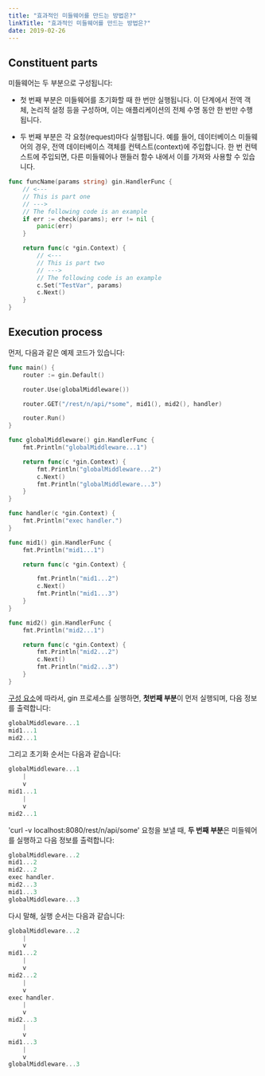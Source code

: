 ```yaml
---
title: "효과적인 미들웨어를 만드는 방법은?"
linkTitle: "효과적인 미들웨어를 만드는 방법은?"
date: 2019-02-26
---
```


## Constituent parts

미들웨어는 두 부분으로 구성됩니다:

  - 첫 번째 부분은 미들웨어를 초기화할 때 한 번만 실행됩니다. 이 단계에서 전역 객체, 논리적 설정 등을 구성하며, 이는 애플리케이션의 전체 수명 동안 한 번만 수행됩니다.

  - 두 번째 부분은 각 요청(request)마다 실행됩니다. 예를 들어, 데이터베이스 미들웨어의 경우, 전역 데이터베이스 객체를 컨텍스트(context)에 주입합니다. 한 번 컨텍스트에 주입되면, 다른 미들웨어나 핸들러 함수 내에서 이를 가져와 사용할 수 있습니다.

```go
func funcName(params string) gin.HandlerFunc {
    // <---
    // This is part one
    // --->
    // The following code is an example
    if err := check(params); err != nil {
        panic(err)
    }

    return func(c *gin.Context) {
        // <---
        // This is part two
        // --->
        // The following code is an example
        c.Set("TestVar", params)
        c.Next()    
    }
}
```

## Execution process

먼저, 다음과 같은 예제 코드가 있습니다:

```go
func main() {
	router := gin.Default()

	router.Use(globalMiddleware())

	router.GET("/rest/n/api/*some", mid1(), mid2(), handler)

	router.Run()
}

func globalMiddleware() gin.HandlerFunc {
	fmt.Println("globalMiddleware...1")

	return func(c *gin.Context) {
		fmt.Println("globalMiddleware...2")
		c.Next()
		fmt.Println("globalMiddleware...3")
	}
}

func handler(c *gin.Context) {
	fmt.Println("exec handler.")
}

func mid1() gin.HandlerFunc {
	fmt.Println("mid1...1")

	return func(c *gin.Context) {

		fmt.Println("mid1...2")
		c.Next()
		fmt.Println("mid1...3")
	}
}

func mid2() gin.HandlerFunc {
	fmt.Println("mid2...1")

	return func(c *gin.Context) {
		fmt.Println("mid2...2")
		c.Next()
		fmt.Println("mid2...3")
	}
}
```

[구성 요소](#Constituent-parts)에 따라서, gin 프로세스를 실행하면, **첫번째 부분**이 먼저 실행되며, 다음 정보를 출력합니다:

```go
globalMiddleware...1
mid1...1
mid2...1
```

그리고 초기화 순서는 다음과 같습니다:

```go
globalMiddleware...1
    |
    v
mid1...1
    |
    v
mid2...1
```

'curl -v localhost:8080/rest/n/api/some' 요청을 보낼 때, **두 번째 부분**은 미들웨어를 실행하고 다음 정보를 출력합니다:

```go
globalMiddleware...2
mid1...2
mid2...2
exec handler.
mid2...3
mid1...3
globalMiddleware...3
```

다시 말해, 실행 순서는 다음과 같습니다:

```go
globalMiddleware...2
    |
    v
mid1...2
    |
    v
mid2...2
    |
    v
exec handler.
    |
    v
mid2...3
    |
    v
mid1...3
    |
    v
globalMiddleware...3
```



